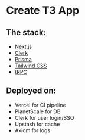 # Create T3 App

## The stack:
- [Next.js](https://nextjs.org)
- [Clerk](https://clerk.com/)
- [Prisma](https://prisma.io)
- [Tailwind CSS](https://tailwindcss.com)
- [tRPC](https://trpc.io)

## Deployed on:
- Vercel for CI pipeline
- PlanetScale for DB
- Clerk for user login/SSO
- Upstash for cache
- Axiom for logs
